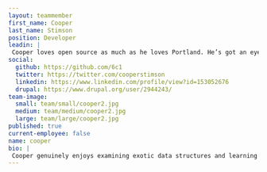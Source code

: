 ```yaml
---
layout: teammember
first_name: Cooper
last_name: Stimson
position: Developer
leadin: |
 Cooper loves open source as much as he loves Portland. He’s got an eye for close-to-the-metal details, user experience, and has a calling to do good in the world. We couldn’t hire him fast enough.
social:
  github: https://github.com/6c1
  twitter: https://twitter.com/cooperstimson
  linkedin: https://www.linkedin.com/profile/view?id=153052676
  drupal: https://www.drupal.org/user/2944243/
team-image:
  small: team/small/cooper2.jpg
  medium: team/medium/cooper2.jpg
  large: team/large/cooper2.jpg
published: true
current-employee: false
name: cooper
bio: |
 Cooper genuinely enjoys examining exotic data structures and learning new languages. He’s been coding since 1997, when he first picked up a book on HTML. He comes to us from Dartmouth College, where he specialized in media production and media archival software. Now, he’s helping us build websites for our nonprofit clients. His hobbies are as many as they are diverse, ranging from reading classical literature, performing in a rock band, and playing a half-orc fairy sorcerer rogue in Dungeons and Dragons. He's currently reading the Italian translation of Moby Dick just for the heck of it.
---
```

